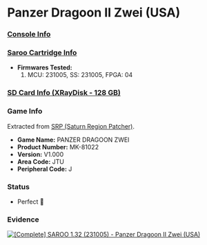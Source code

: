 # Panzer Dragoon II Zwei (USA)

### [Console Info](../../../../Info/Consoles/VA13/README.md)

### [Saroo Cartridge Info](../../../../Info/Cartridges/RetroGameParadiseStore/1.32F/README.md)

- <b>Firmwares Tested:</b>
  1. MCU: 231005, SS: 231005, FPGA: 04

### [SD Card Info (XRayDisk - 128 GB)](../../../../Info/SdCards/XRayDisk/128GB/fat32/README.md)

### Game Info

Extracted from [SRP (Saturn Region Patcher)](https://segaxtreme.net/resources/saturn-region-patcher.81/download).

- <b>Game Name:</b> PANZER DRAGOON ZWEI
- <b>Product Number:</b> MK-81022
- <b>Version:</b> V1.000
- <b>Area Code:</b> JTU
- <b>Peripheral Code:</b> J

### Status

- Perfect :100:

### Evidence

[![[Complete] SAROO 1.32 (231005) - Panzer Dragoon II Zwei (USA)](https://img.youtube.com/vi/u7Gru2ZIu5c/0.jpg)](https://www.youtube.com/watch?v=u7Gru2ZIu5c)
